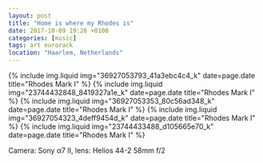 ```yaml
---
layout: post
title: "Home is where my Rhodes is"
date: 2017-10-09 19:28 +0100
categories: [music]
tags: art eurorack
location: "Haarlem, Netherlands"
---
```


{% include img.liquid img="36927053793_41a3ebc4c4_k" date=page.date title="Rhodes Mark I" %}
{% include img.liquid img="23744432848_8419327a1e_k" date=page.date title="Rhodes Mark I" %}
{% include img.liquid img="36927053353_80c56ad348_k" date=page.date title="Rhodes Mark I" %}
{% include img.liquid img="36927054323_4deff9454d_k" date=page.date title="Rhodes Mark I" %}
{% include img.liquid img="23744433488_d105665e70_k" date=page.date title="Rhodes Mark I" %}

Camera: Sony α7 II, lens: Helios 44-2 58mm f/2
